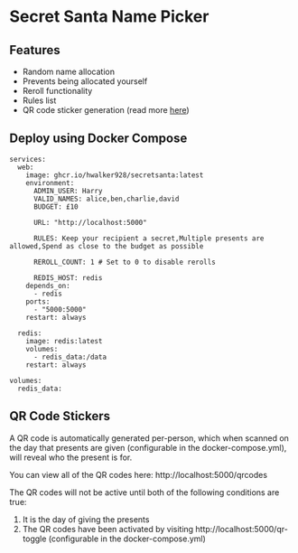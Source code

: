 # Secret Santa Name Picker

## Features

- Random name allocation
- Prevents being allocated yourself
- Reroll functionality
- Rules list
- QR code sticker generation (read more [here](#qr-code-stickers))

## Deploy using Docker Compose

```
services:
  web:
    image: ghcr.io/hwalker928/secretsanta:latest
    environment:
      ADMIN_USER: Harry
      VALID_NAMES: alice,ben,charlie,david
      BUDGET: £10

      URL: "http://localhost:5000"

      RULES: Keep your recipient a secret,Multiple presents are allowed,Spend as close to the budget as possible

      REROLL_COUNT: 1 # Set to 0 to disable rerolls

      REDIS_HOST: redis
    depends_on:
      - redis
    ports:
      - "5000:5000"
    restart: always

  redis:
    image: redis:latest
    volumes:
      - redis_data:/data
    restart: always

volumes:
  redis_data:
```

## QR Code Stickers

A QR code is automatically generated per-person, which when scanned on the day that presents are given (configurable in the docker-compose.yml), will reveal who the present is for.

You can view all of the QR codes here: http://localhost:5000/qrcodes

The QR codes will not be active until both of the following conditions are true:
1. It is the day of giving the presents
2. The QR codes have been activated by visiting http://localhost:5000/qr-toggle (configurable in the docker-compose.yml)
